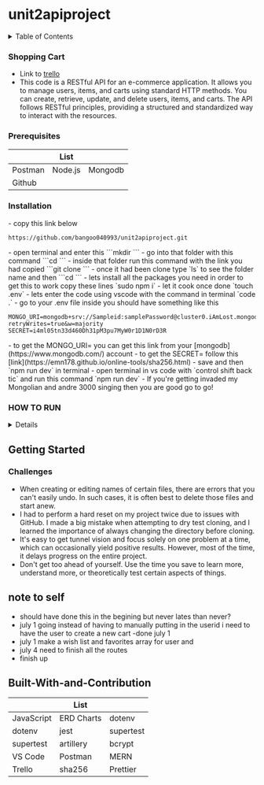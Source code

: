 # unit2apiproject


<details>
  <summary>Table of Contents</summary>
  <ol>
    <li>
      <a href="#about-the-project">About The Project</a>
      <ul>
        <li><a href="#Shopping-Cart">Shopping Cart</a></li>
      </ul>
    </li>
    <li>
      <a href="#getting-started">Getting Started</a>
      <ul>
        <li><a href="#prerequisites">Prerequisites</a></li>
        <li><a href="#installation">Installation</a></li>
      </ul>
    </li>
    <li><a href="#usage">Usage</a></li>
    <li><a href="#how-to-run">how to run</a></li>
    <li><a href="#contributing">Contributing</a></li>
    <li><a href="#license">License</a></li>
    <li><a href="#challenges">challenges</a></li>
    <li><a href="#note-to-self">note to self</a></li>
  </ol>
</details>

### Shopping Cart
-  Link to [trello](https://trello.com/invite/b/ieQ1mtcf/ATTIface979797e68de5cf0f94b9bc46405cE4727943/pack-opening)
-  This code is a RESTful API for an e-commerce application. It allows you to manage users, items, and carts using standard HTTP methods. You can create, retrieve, update, and delete users, items, and carts. The API follows RESTful principles, providing a structured and standardized way to interact with the resources.

### Prerequisites
|            | List       |           |
| ---------- | ---------- | --------- |
| Postman    | Node.js    | Mongodb   |
| Github     |            |           |

### Installation

<firstThingFirst>
-  copy this link below
<pre><code>https://github.com/bangoo040993/unit2apiproject.git</code></pre>
-  open terminal and enter this ```mkdir <foldername>```
-  go into that folder with this command ```cd <foldername>```
-  inside that folder run this command with the link you had copied ```git clone <link>```
-  once it had been clone type `ls` to see the folder name and then ```cd <foldername>```
-  lets install all the packages you need in order to get this to work copy these lines `sudo npm i`
-  let it cook once done `touch .env`
-  lets enter the code using vscode with the command in terminal `code .`
-  go to your .env file inside you should have something like this
<pre><code>MONGO_URI=mongodb+srv://Sampleid:samplePassword@cluster0.iAmLost.mongodb.net/samplecluster?retryWrites=true&w=majority
SECRET=i4ml05tn33d460Dh31pM3pu7MyW0r1D1N0rD3R</code></pre>
-  to get the MONGO_URI= you can get this link from your [mongodb](https://www.mongodb.com/) account
-  to get the SECRET= follow this [link](https://emn178.github.io/online-tools/sha256.html)
- save and then `npm run dev` in terminal 
- open terminal in vs code with `control shift back tic` and run this command `npm run dev`
- If you're getting invaded my Mongolian and andre 3000 singing then you are good go to go!
<firstThingFirst>


### HOW TO RUN

<details>

-   Fork this repository
-   From your own forked repository url clone the code in terminal
-
-   In terminal use command git clone
-   from there assuming you have install node and git zshell install all the packages
-   `sudo npm i brcrypt dotenv express mongoose nodemon morgan`
-   then// `sudo npm i --save-dev artillery jest mongodb-memory-server@8.12.2 supertest`
-   sign up for mongodb database make sure your server accept all ip address by putting0.0.0
-   also install vscode
-   create a file call `touch .env` and inside that file you should have something like this from mongodb.
-            MONGO_URI=mongodb+srv://Sampleid:samplePassword@cluster0.iAmLost.mongodb.net/samplecluster?retryWrites=true&w=majority
             SECRET=i4ml05tn33d460Dh31pM3pu7MyW0r1D1N0rD3R

</details>

<!-- GETTING STARTED -->

## Getting Started

### Challenges

-   When creating or editing names of certain files, there are errors that you can't easily undo. In such cases, it is often best to delete those files and start anew.
-   I had to perform a hard reset on my project twice due to issues with GitHub. I made a big mistake when attempting to dry test cloning, and I learned the importance of always changing the directory before cloning.
-   It's easy to get tunnel vision and focus solely on one problem at a time, which can occasionally yield positive results. However, most of the time, it delays progress on the entire project.
-   Don't get too ahead of yourself. Use the time you save to learn more, understand more, or theoretically test certain aspects of things.

## note to self

-   should have done this in the begining but never lates than never?
-   july 1 going instead of having to manually putting in the userid i need to have the user to create a new cart -done july 1
-   july 1 make a wish list and favorites array for user and
-   july 4 need to finish all the routes
-   finish up

## Built-With-and-Contribution

|            | List       |           |
| ---------- | ---------- | --------- |
| JavaScript | ERD Charts | dotenv    |
| dotenv     | jest       | supertest |
| supertest  | artillery  | bcrypt    |
| VS Code    | Postman    | MERN      |
| Trello     | sha256     | Prettier  |

<!-- add more
|                |                 |                 |
-->

